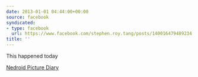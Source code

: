 ```yaml
---
date: 2013-01-01 04:44:00+00:00
source: facebook
syndicated:
- type: facebook
  url: https://www.facebook.com/stephen.roy.tang/posts/140016479489234
title: ''
---
```


This happened today

[Nedroid Picture Diary](http://nedroid.com/2010/01/everything-changes/)